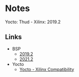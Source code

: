 # Notes

Yocto: Thud - Xilinx: 2019.2

## Links

- BSP
  - [2019.2](https://avtinc.sharepoint.com/teams/ET-Downloads/Shared%20Documents/Forms/AllItems.aspx?ga=1&id=%2Fteams%2FET%2DDownloads%2FShared%20Documents%2Fprojects%2Fpublic%5Frelease%2F2019%2E2&viewid=dba68156%2Dce4b%2D4ebb%2Db7a7%2Dec03b27b013d)
  - [2021.2](https://avtinc.sharepoint.com/teams/ET-Downloads/Shared%20Documents/Forms/AllItems.aspx?ga=1&id=%2Fteams%2FET%2DDownloads%2FShared%20Documents%2Fprojects%2Fpublic%5Frelease%2F2021%2E2&viewid=dba68156%2Dce4b%2D4ebb%2Db7a7%2Dec03b27b013d)
- Yocto
  - [Yocto - Xilinx Compatibility](https://xilinx-wiki.atlassian.net/wiki/spaces/A/pages/18841883/Yocto)
